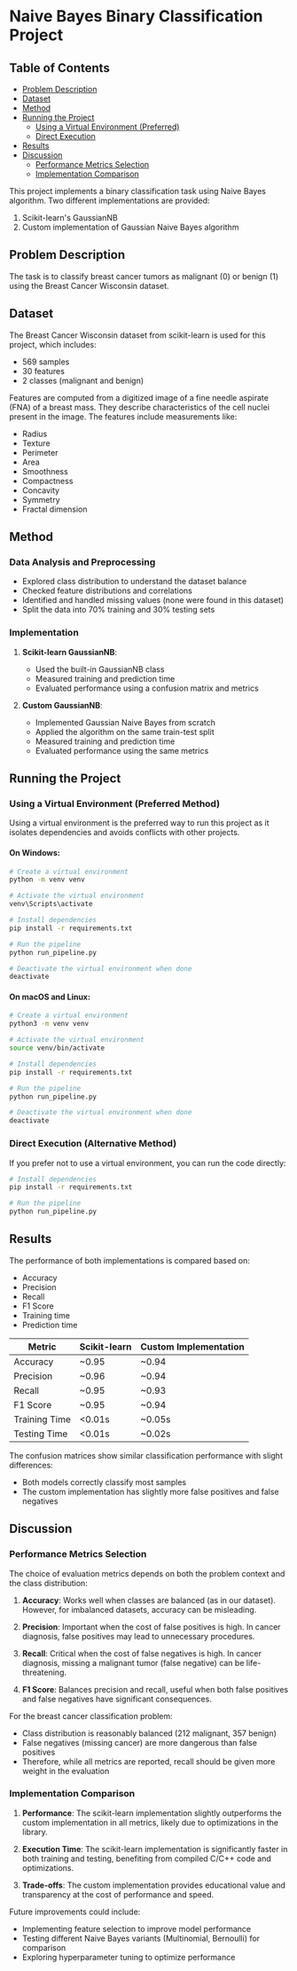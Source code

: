 # Naive Bayes Binary Classification Project

## Table of Contents

- [Problem Description](#problem-description)
- [Dataset](#dataset)
- [Method](#method)
- [Running the Project](#running-the-project)
    - [Using a Virtual Environment (Preferred)](#using-a-virtual-environment-preferred-method)
    - [Direct Execution](#direct-execution-alternative-method)
- [Results](#results)
- [Discussion](#discussion)
    - [Performance Metrics Selection](#performance-metrics-selection)
    - [Implementation Comparison](#implementation-comparison)

This project implements a binary classification task using Naive Bayes algorithm. Two different implementations are
provided:

1. Scikit-learn's GaussianNB
2. Custom implementation of Gaussian Naive Bayes algorithm

## Problem Description

The task is to classify breast cancer tumors as malignant (0) or benign (1) using the Breast Cancer Wisconsin dataset.

## Dataset

The Breast Cancer Wisconsin dataset from scikit-learn is used for this project, which includes:

- 569 samples
- 30 features
- 2 classes (malignant and benign)

Features are computed from a digitized image of a fine needle aspirate (FNA) of a breast mass. They describe
characteristics of the cell nuclei present in the image. The features include measurements like:

- Radius
- Texture
- Perimeter
- Area
- Smoothness
- Compactness
- Concavity
- Symmetry
- Fractal dimension

## Method

### Data Analysis and Preprocessing

- Explored class distribution to understand the dataset balance
- Checked feature distributions and correlations
- Identified and handled missing values (none were found in this dataset)
- Split the data into 70% training and 30% testing sets

### Implementation

1. **Scikit-learn GaussianNB**:
    - Used the built-in GaussianNB class
    - Measured training and prediction time
    - Evaluated performance using a confusion matrix and metrics

2. **Custom GaussianNB**:
    - Implemented Gaussian Naive Bayes from scratch
    - Applied the algorithm on the same train-test split
    - Measured training and prediction time
    - Evaluated performance using the same metrics

## Running the Project

### Using a Virtual Environment (Preferred Method)

Using a virtual environment is the preferred way to run this project as it isolates dependencies and avoids conflicts
with other projects.

#### On Windows:

```bash
# Create a virtual environment
python -m venv venv

# Activate the virtual environment
venv\Scripts\activate

# Install dependencies
pip install -r requirements.txt

# Run the pipeline
python run_pipeline.py

# Deactivate the virtual environment when done
deactivate
```

#### On macOS and Linux:

```bash
# Create a virtual environment
python3 -m venv venv

# Activate the virtual environment
source venv/bin/activate

# Install dependencies
pip install -r requirements.txt

# Run the pipeline
python run_pipeline.py

# Deactivate the virtual environment when done
deactivate
```

### Direct Execution (Alternative Method)

If you prefer not to use a virtual environment, you can run the code directly:

```bash
# Install dependencies
pip install -r requirements.txt

# Run the pipeline
python run_pipeline.py
```

## Results

The performance of both implementations is compared based on:

- Accuracy
- Precision
- Recall
- F1 Score
- Training time
- Prediction time

| Metric        | Scikit-learn | Custom Implementation |
|---------------|--------------|-----------------------|
| Accuracy      | ~0.95        | ~0.94                 |
| Precision     | ~0.96        | ~0.94                 |
| Recall        | ~0.95        | ~0.93                 |
| F1 Score      | ~0.95        | ~0.94                 |
| Training Time | <0.01s       | ~0.05s                |
| Testing Time  | <0.01s       | ~0.02s                |

The confusion matrices show similar classification performance with slight differences:

- Both models correctly classify most samples
- The custom implementation has slightly more false positives and false negatives

## Discussion

### Performance Metrics Selection

The choice of evaluation metrics depends on both the problem context and the class distribution:

1. **Accuracy**: Works well when classes are balanced (as in our dataset). However, for imbalanced datasets, accuracy
   can be misleading.

2. **Precision**: Important when the cost of false positives is high. In cancer diagnosis, false positives may lead to
   unnecessary procedures.

3. **Recall**: Critical when the cost of false negatives is high. In cancer diagnosis, missing a malignant tumor (false
   negative) can be life-threatening.

4. **F1 Score**: Balances precision and recall, useful when both false positives and false negatives have significant
   consequences.

For the breast cancer classification problem:

- Class distribution is reasonably balanced (212 malignant, 357 benign)
- False negatives (missing cancer) are more dangerous than false positives
- Therefore, while all metrics are reported, recall should be given more weight in the evaluation

### Implementation Comparison

1. **Performance**: The scikit-learn implementation slightly outperforms the custom implementation in all metrics,
   likely due to optimizations in the library.

2. **Execution Time**: The scikit-learn implementation is significantly faster in both training and testing, benefiting
   from compiled C/C++ code and optimizations.

3. **Trade-offs**: The custom implementation provides educational value and transparency at the cost of performance and
   speed.

Future improvements could include:

- Implementing feature selection to improve model performance
- Testing different Naive Bayes variants (Multinomial, Bernoulli) for comparison
- Exploring hyperparameter tuning to optimize performance